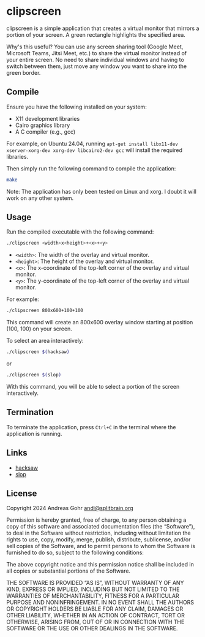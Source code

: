 # clipscreen

clipscreen is a simple application that creates a virtual monitor that mirrors a portion of your screen. A green rectangle highlights the specified area. 

Why's this useful? You can use any screen sharing tool (Google Meet, Microsoft Teams, Jitsi Meet, etc.) to share the virtual monitor instead of your entire screen. No need to share individual windows and having to switch between them, just move any window you want to share into the green border.

## Compile

Ensure you have the following installed on your system:

- X11 development libraries
- Cairo graphics library
- A C compiler (e.g., gcc)

For example, on Ubuntu 24.04,
running `apt-get install libx11-dev xserver-xorg-dev xorg-dev libcairo2-dev gcc`
will install the required libraries.

Then simply run the following command to compile the application:

```bash
make
```

Note: The application has only been tested on Linux and xorg. I doubt it will work on any other system.

## Usage

Run the compiled executable with the following command:

```bash
./clipscreen <width>x<height>+<x>+<y>
```

- `<width>`: The width of the overlay and virtual monitor.
- `<height>`: The height of the overlay and virtual monitor.
- `<x>`: The x-coordinate of the top-left corner of the overlay and virtual monitor.
- `<y>`: The y-coordinate of the top-left corner of the overlay and virtual monitor.

For example:

```bash
./clipscreen 800x600+100+100
```

This command will create an 800x600 overlay window starting at position (100, 100) on your screen.

To select an area interactively:

```bash
./clipscreen $(hacksaw)
```

or

```bash
./clipscreen $(slop)
```

With this command, you will be able to select a portion of the screen interactively.

## Termination

To terminate the application, press `Ctrl+C` in the terminal where the application is running.

## Links

  * [hacksaw](https://github.com/neXromancers/hacksaw)
  * [slop](https://github.com/naelstrof/slop)

## License

Copyright 2024 Andreas Gohr <andi@splitbrain.org>

Permission is hereby granted, free of charge, to any person obtaining a copy of this software and associated documentation files (the “Software”), to deal in the Software without restriction, including without limitation the rights to use, copy, modify, merge, publish, distribute, sublicense, and/or sell copies of the Software, and to permit persons to whom the Software is furnished to do so, subject to the following conditions:

The above copyright notice and this permission notice shall be included in all copies or substantial portions of the Software.

THE SOFTWARE IS PROVIDED “AS IS”, WITHOUT WARRANTY OF ANY KIND, EXPRESS OR IMPLIED, INCLUDING BUT NOT LIMITED TO THE WARRANTIES OF MERCHANTABILITY, FITNESS FOR A PARTICULAR PURPOSE AND NONINFRINGEMENT. IN NO EVENT SHALL THE AUTHORS OR COPYRIGHT HOLDERS BE LIABLE FOR ANY CLAIM, DAMAGES OR OTHER LIABILITY, WHETHER IN AN ACTION OF CONTRACT, TORT OR OTHERWISE, ARISING FROM, OUT OF OR IN CONNECTION WITH THE SOFTWARE OR THE USE OR OTHER DEALINGS IN THE SOFTWARE.
